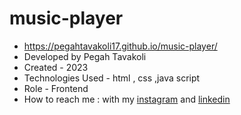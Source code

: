 # music-player
-  https://pegahtavakoli17.github.io/music-player/
-  Developed by Pegah Tavakoli
-  Created - 2023
-  Technologies Used - html , css ,java script
-  Role - Frontend
- How to reach me : with my [instagram](https://www.instagram.com/pegah_tavakoli_web/) and [linkedin](https://www.linkedin.com/in/pegahtavakoli/)

